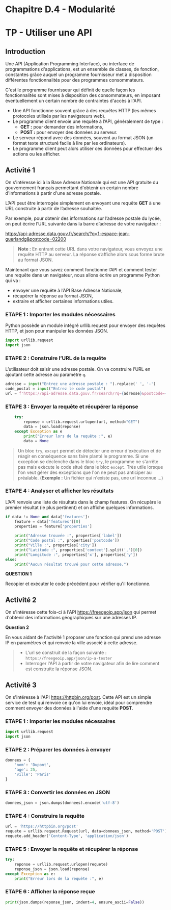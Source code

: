# Chapitre D.4 - Modularité
# TP - Utiliser une API

## Introduction 
Une API (Application Programming Interface), ou interface de programmations d'applications, est un ensemble de classes, de fonction, constantes grâce auquel un programme fournisseur met à disposition différentes fonctionnalités pour des programmes consommateurs.

C'est le programme fournisseur qui définit de quelle façon les fonctionnalités sont mises à disposition des consommateurs, en imposant éventuellement un certain nombre de contraintes d'accès à l'API.

- Une API fonctionne souvent grâce à des requêtes HTTP (les mêmes protocoles utilisés par les navigateurs web).
- Le programme client envoie une requête à l’API, généralement de type :
  - **GET :** pour demander des informations,
  - **POST :** pour envoyer des données au serveur.
- Le serveur répond avec des données, souvent au format JSON (un format texte structuré facile à lire par les ordinateurs).
- Le programme client peut alors utiliser ces données pour effectuer des actions ou les afficher.


## Activité 1
On s'intéresse ici à la Base Adresse Nationale qui est une API gratuite du gouvernement français permettant d'obtenir un certain nombre d'informations à partir d'une adresse postale.

L’API peut être interrogée simplement en envoyant une requête **GET** à une URL construite à partir de l’adresse souhaitée.

Par exemple, pour obtenir des informations sur l’adresse postale du lycée, on peut écrire l’URL suivante dans la barre d’adresse de votre navigateur : 

https://api-adresse.data.gouv.fr/search/?q=1-espace-jean-guerlandg&postcode=02200

> **Note :** En entrant cette URL dans votre navigateur, vous envoyez une requête HTTP au serveur. La réponse s’affiche alors sous forme brute au format JSON.

Maintenant que vous savez comment fonctionne l’API et comment tester une requête dans un navigateur, nous allons écrire un programme Python qui va :

- envoyer une requête à l’API Base Adresse Nationale,
- récupérer la réponse au format JSON,
- extraire et afficher certaines informations utiles.

### ETAPE 1 : Importer les modules nécessaires
Python possède un module intégré urllib.request pour envoyer des requêtes HTTP, et json pour manipuler les données JSON.

```python 
import urllib.request
import json
```

### ETAPE 2 : Construire l’URL de la requête
L’utilisateur doit saisir une adresse postale. On va construire l’URL en ajoutant cette adresse au paramètre ```q```.

```python
adresse = input("Entrez une adresse postale : ").replace(' ', '-')
code_postal = input("Entrez le code postal")
url = f'https://api-adresse.data.gouv.fr/search/?q={adresse}&postcode={code_postal}'
```

### ETAPE 3 : Envoyer la requête et récupérer la réponse
```python
    try:
        reponse = urllib.request.urlopen(url, method="GET")
        data = json.load(reponse)
    except Exception as e
        print("Erreur lors de la requête :", e)
        data = None
```
> Un bloc `try`, `except` permet de détecter une erreur d'exécution et de réagir en conséquence sans faire planté le programme. Si une exception se déclenche dans le bloc `try`, le programme ne s'arrête pas mais exècute le code situé dans le bloc `except`. Très utile lorsque l'on veut gérer des exceptions que l'on ne peut pas anticiper au préalable. (**Exemple :** Un fichier qui n'existe pas, une url inconnue ...)

### ETAPE 4 : Analyser et afficher les résultats
L’API renvoie une liste de résultats dans le champ features. On récupère le premier résultat (le plus pertinent) et on affiche quelques informations.

```python
if data != None and data['features']:
    feature = data['features'][0]
    properties = feature['properties']
    
    print("Adresse trouvée :", properties['label'])
    print("Code postal :", properties['postcode'])
    print("Ville :", properties['city'])
    print("Latitude :", properties['context'].split(',')[0])
    print("Longitude :", properties['x'], properties['y'])  
else:
    print("Aucun résultat trouvé pour cette adresse.")
```

**QUESTION 1**

Recopier et exécuter le code précédent pour vérifier qu'il fonctionne.

## Activité 2
On s'intéresse cette fois-ci à l'API https://freegeoip.app/json qui permet d'obtenir des informations géographiques sur une adresses IP.

**Question 2**

En vous aidant de l'activité 1 proposer une fonction qui prend une adresse IP en paramètres et qui renvoie la ville associé à cette adresse.

> - L'url se construit de la façon suivante : `https://freegeoip.app/json/ip-a-tester`
> - Interroger l'API à partir de votre navigateur afin de lire comment est construite la réponse JSON.

## Activité 3
On s'intéresse à l'API https://httpbin.org/post. Cette API est un simple service de test qui renvoie ce qu'on lui envoie, idéal pour comprendre comment envoyer des données à l'aide d'une requête **POST**.

### ETAPE 1 : Importer les modules nécessaires
```python
import urllib.request
import json
```

### ETAPE 2 : Préparer les données à envoyer
```python 
donnees = {
    'nom': 'Dupont',
    'age': 25,
    'ville': 'Paris'
}
```

### ETAPE 3 : Convertir les données en JSON
```python
donnees_json = json.dumps(donnees).encode('utf-8')
```

### ETAPE 4 : Construire la requête
```python
url = 'https://httpbin.org/post'
requete = urllib.request.Request(url, data=donnees_json, method='POST')
requete.add_header('Content-Type', 'application/json')
```

### ETAPE 5 : Envoyer la requête et récupérer la réponse
```python
try:
    reponse = urllib.request.urlopen(requete)
    reponse_json = json.load(reponse)
except Exception as e:
    print("Erreur lors de la requête :", e)
``` 

### ETAPE 6 : Afficher la réponse reçue
```python
print(json.dumps(reponse_json, indent=4, ensure_ascii=False))
```